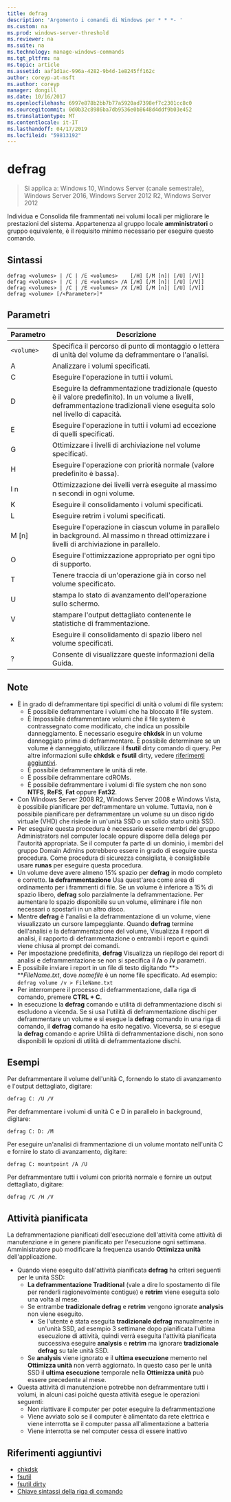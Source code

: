 ```yaml
---
title: defrag
description: 'Argomento i comandi di Windows per * * *- '
ms.custom: na
ms.prod: windows-server-threshold
ms.reviewer: na
ms.suite: na
ms.technology: manage-windows-commands
ms.tgt_pltfrm: na
ms.topic: article
ms.assetid: aaf1d1ac-996a-4282-9b4d-1e8245ff162c
author: coreyp-at-msft
ms.author: coreyp
manager: dongill
ms.date: 10/16/2017
ms.openlocfilehash: 6997e878b2bb7b77a5920ad7398ef7c2301cc8c0
ms.sourcegitcommit: 0d0b32c8986ba7db9536e0b8648d4ddf9b03e452
ms.translationtype: MT
ms.contentlocale: it-IT
ms.lasthandoff: 04/17/2019
ms.locfileid: "59813192"
---
```

# <a name="defrag"></a>defrag

>Si applica a: Windows 10, Windows Server (canale semestrale), Windows Server 2016, Windows Server 2012 R2, Windows Server 2012

Individua e Consolida file frammentati nei volumi locali per migliorare le prestazioni del sistema.
Appartenenza al gruppo locale **amministratori** o gruppo equivalente, è il requisito minimo necessario per eseguire questo comando.

## <a name="syntax"></a>Sintassi
```
defrag <volumes> | /C | /E <volumes>    [/H] [/M [n]| [/U] [/V]]
defrag <volumes> | /C | /E <volumes> /A [/H] [/M [n]| [/U] [/V]]
defrag <volumes> | /C | /E <volumes> /X [/H] [/M [n]| [/U] [/V]]
defrag <volume> [/<Parameter>]*
```
## <a name="parameters"></a>Parametri
|Parametro|Descrizione|
|-------|--------|
|`<volume>`|Specifica il percorso di punto di montaggio o lettera di unità del volume da deframmentare o l'analisi.|
|A|Analizzare i volumi specificati.|
|C|Eseguire l'operazione in tutti i volumi.|
|D|Eseguire la deframmentazione tradizionale (questo è il valore predefinito). In un volume a livelli, deframmentazione tradizionali viene eseguita solo nel livello di capacità.|
|E|Eseguire l'operazione in tutti i volumi ad eccezione di quelli specificati.|
|G|Ottimizzare i livelli di archiviazione nel volume specificati.|
|H|Eseguire l'operazione con priorità normale (valore predefinito è bassa).|
|I n|Ottimizzazione dei livelli verrà eseguite al massimo n secondi in ogni volume.|
|K|Eseguire il consolidamento i volumi specificati.|
|L|Eseguire retrim i volumi specificati.|
|M [n]|Eseguire l'operazione in ciascun volume in parallelo in background. Al massimo n thread ottimizzare i livelli di archiviazione in parallelo.|
|O|Eseguire l'ottimizzazione appropriato per ogni tipo di supporto.|
|T|Tenere traccia di un'operazione già in corso nel volume specificato.|
|U|stampa lo stato di avanzamento dell'operazione sullo schermo.|
|V|stampare l'output dettagliato contenente le statistiche di frammentazione.|
|x|Eseguire il consolidamento di spazio libero nel volume specificati.|
|?|Consente di visualizzare queste informazioni della Guida.|

## <a name="remarks"></a>Note
-   È in grado di deframmentare tipi specifici di unità o volumi di file system:
    -   È possibile deframmentare i volumi che ha bloccato il file system.
    -   È Impossibile deframmentare volumi che il file system è contrassegnato come modificato, che indica un possibile danneggiamento. È necessario eseguire **chkdsk** in un volume danneggiato prima di deframmentare. È possibile determinare se un volume è danneggiato, utilizzare il **fsutil** dirty comando di query. Per altre informazioni sulle **chkdsk** e **fsutil** dirty, vedere [riferimenti aggiuntivi](defrag.md#BKMK_additionalRef).
    -   È possibile deframmentare le unità di rete.
    -   È possibile deframmentare cdROMs.
    -   È possibile deframmentare i volumi di file system che non sono **NTFS**, **ReFS**, **Fat** oppure **Fat32**.
-   Con Windows Server 2008 R2, Windows Server 2008 e Windows Vista, è possibile pianificare per deframmentare un volume. Tuttavia, non è possibile pianificare per deframmentare un volume su un disco rigido virtuale (VHD) che risiede in un'unità SSD o un solido stato unità SSD.
-   Per eseguire questa procedura è necessario essere membri del gruppo Administrators nel computer locale oppure disporre della delega per l'autorità appropriata. Se il computer fa parte di un dominio, i membri del gruppo Domain Admins potrebbero essere in grado di eseguire questa procedura. Come procedura di sicurezza consigliata, è consigliabile usare **runas** per eseguire questa procedura.
-   Un volume deve avere almeno 15% spazio per **defrag** in modo completo e corretto. **la deframmentazione** Usa quest'area come area di ordinamento per i frammenti di file. Se un volume è inferiore a 15% di spazio libero, **defrag** solo parzialmente la deframmentazione. Per aumentare lo spazio disponibile su un volume, eliminare i file non necessari o spostarli in un altro disco.
-   Mentre **defrag** è l'analisi e la deframmentazione di un volume, viene visualizzato un cursore lampeggiante. Quando **defrag** termine dell'analisi e la deframmentazione del volume, Visualizza il report di analisi, il rapporto di deframmentazione o entrambi i report e quindi viene chiusa al prompt dei comandi.
-   Per impostazione predefinita, **defrag** Visualizza un riepilogo dei report di analisi e deframmentazione se non si specifica il **/a** o **/v** parametri.
-   È possibile inviare i report in un file di testo digitando **> ***FileName.txt*, dove *nomefile* è un nome file specificato. Ad esempio: `defrag volume /v > FileName.txt`
-   Per interrompere il processo di deframmentazione, dalla riga di comando, premere **CTRL + C**.
-   In esecuzione la **defrag** comando e utilità di deframmentazione dischi si escludono a vicenda. Se si usa l'utilità di deframmentazione dischi per deframmentare un volume e si esegue la **defrag** comando in una riga di comando, il **defrag** comando ha esito negativo. Viceversa, se si esegue la **defrag** comando e aprire Utilità di deframmentazione dischi, non sono disponibili le opzioni di utilità di deframmentazione dischi.

## <a name="BKMK_examples"></a>Esempi
Per deframmentare il volume dell'unità C, fornendo lo stato di avanzamento e l'output dettagliato, digitare:
```
defrag C: /U /V
```
Per deframmentare i volumi di unità C e D in parallelo in background, digitare:
```
defrag C: D: /M
```
Per eseguire un'analisi di frammentazione di un volume montato nell'unità C e fornire lo stato di avanzamento, digitare:
```
defrag C: mountpoint /A /U
```
Per deframmentare tutti i volumi con priorità normale e fornire un output dettagliato, digitare:
```
defrag /C /H /V
```

## <a name="BKMK_scheduledTask"></a>Attività pianificata
La deframmentazione pianificati dell'esecuzione dell'attività come attività di manutenzione e in genere pianificato per l'esecuzione ogni settimana. Amministratore può modificare la frequenza usando **Ottimizza unità** dell'applicazione.
- Quando viene eseguito dall'attività pianificata **defrag** ha criteri seguenti per le unità SSD:
   - **La deframmentazione Traditional** (vale a dire lo spostamento di file per renderli ragionevolmente contigue) e **retrim** viene eseguita solo una volta al mese.
   - Se entrambe **tradizionale defrag** e **retrim** vengono ignorate **analysis** non viene eseguito.
      - Se l'utente è stata eseguita **tradizionale defrag** manualmente in un'unità SSD, ad esempio 3 settimane dopo pianificata l'ultima esecuzione di attività, quindi verrà eseguita l'attività pianificata successiva eseguire **analysis** e **retrim** ma ignorare **tradizionale defrag** su tale unità SSD.
   - Se **analysis** viene ignorato e il **ultima esecuzione** memento nel **Ottimizza unità** non verrà aggiornato.  In questo caso per le unità SSD il **ultima esecuzione** temporale nella **Ottimizza unità** può essere precedente al mese.
- Questa attività di manutenzione potrebbe non deframmentare tutti i volumi, in alcuni casi poiché questa attività esegue le operazioni seguenti:
   - Non riattivare il computer per poter eseguire la deframmentazione
   - Viene avviato solo se il computer è alimentato da rete elettrica e viene interrotta se il computer passa all'alimentazione a batteria
   - Viene interrotta se nel computer cessa di essere inattivo

## <a name="BKMK_additionalRef"></a>Riferimenti aggiuntivi
-   [chkdsk](chkdsk.md)
-   [fsutil](fsutil.md)
-   [fsutil dirty](fsutil-dirty.md)
-   [Chiave sintassi della riga di comando](command-line-syntax-key.md)
